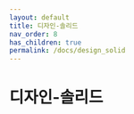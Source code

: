 ```yaml
---
layout: default
title: 디자인-솔리드
nav_order: 8
has_children: true
permalink: /docs/design_solid
---
```

# 디자인-솔리드